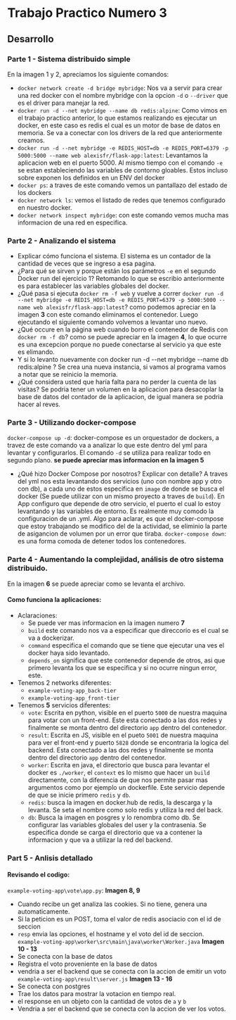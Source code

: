 # Trabajo Practico Numero 3
## Desarrollo
### Parte 1 - Sistema distribuido simple
En la imagen 1 y 2, apreciamos los siguiente comandos:
- `docker network create -d bridge mybridge`: Nos va a servir para crear una red docker con el nombre mybridge con la opcion `-d` o `--driver` que es el driver para manejar la red.
- `docker run -d --net mybridge --name db redis:alpine`: Como vimos en el trabajo practico anterior, lo que estamos realizando es ejecutar un docker, en este caso es redis el cual es un motor de base de datos en memoria. Se va a conectar con los drivers de la red que anteriormente creamos.
- `docker run -d --net mybridge -e REDIS_HOST=db -e REDIS_PORT=6379 -p 5000:5000 --name web alexisfr/flask-app:latest`: Levantamos la aplicacion web en el puerto 5000. Al mismo tiempo con el comando `-e` se estan estableciendo las variables de contorno gloables. Estos incluso sobre exponen los definidos en un ENV del docker
- `docker ps`: a traves de este comando vemos un pantallazo del estado de los dockers
- `docker network ls`: vemos el listado de redes que tenemos configurado en nuestro docker.
- `docker network inspect mybridge`: con este comando vemos mucha mas informacion de una red en especifica.
### Parte 2 - Analizando el sistema
* Explicar cómo funciona el sistema.
El sistema es un contador de la cantidad de veces que se ingreso a esa pagina.
* ¿Para qué se sirven y porque están los parámetros `-e` en el segundo Docker run del ejercicio 1? Retomando lo que se escribio anteriormente es para establecer las variables globales del docker.
* ¿Qué pasa si ejecuta `docker rm -f web` y vuelve a correr `docker run -d --net mybridge -e REDIS_HOST=db -e REDIS_PORT=6379 -p 5000:5000 --name web alexisfr/flask-app:latest`?
como podemos apreciar en la imagen **3** con este comando eliminamos el contenedor. Luego ejecutando el siguiente comando volvemos a levantar uno nuevo.
* ¿Qué occure en la página web cuando borro el contenedor de Redis con `docker rm -f db`? como se puede apreciar en la imagen **4**, lo que ocurre es una excepcion porque no puede conectarse al servicio ya que este es elimando.
* Y si lo levanto nuevamente con docker run -d --net mybridge --name db redis:alpine ?
Se crea una nueva instancia, si vamos al programa vamos a notar que se reinicio la memoria.
* ¿Qué considera usted que haría falta para no perder la cuenta de las visitas?
Se podria tener un volumen en la aplicacion para desacoplar la base de datos del contador de la aplicacion, de igual manera se podria hacer al reves.
### Parte 3 - Utilizando docker-compose
`docker-compose up -d`: docker-compose es un orquestador de dockers, a travez de este comando va a analizar lo que este dentro del yml para levantar y configurarlos. El comando `-d` se utiliza para realizar todo en segundo plano.
**se puede apreciar mas informacion en la imagen 5**
* ¿Qué hizo Docker Compose por nosotros? Explicar con detalle?
A traves del yml nos esta levantando dos servicios (uno con nombre app y otro con db), a cada uno de estos especifica en `image` de donde se busca el docker (Se puede utilizar con un mismo proyecto a traves de `build`). En App configuro que depende de otro servicio, el puerto el cual lo estoy levantando y las variables de entorno. Es realmente muy comodo la configuracion de un .yml.
Algo para aclarar, es que el docker-compose que estoy trabajando se modifico del de la actividad, se eliminio la parte de asigancion de volumen por un error que tiraba.
`docker-compose down`: es una forma comoda de detener todos los contenedores.
### Parte 4 - Aumentando la complejidad, análisis de otro sistema distribuido.
En la imagen **6** se puede apreciar como se levanta el archivo.
#### Como funciona la aplicaciones:
* Aclaraciones:
    * Se puede ver mas informacion en la imagen numero **7**
    * `build` este comando nos va a especificar que direccorio es el cual se va a dockerizar.
    * `command` especifica el comando que se tiene que ejecutar una ves el docker haya sido levantado.
    * `depends_on` significa que este contenedor depende de otros, asi que primero levanta los que se especifica y si no ocurre ningun error, este.
* Tenemos 2 networks diferentes:
    * `example-voting-app_back-tier`
    * `example-voting-app_front-tier`
* Tenemos **5** servicios diferentes:
    * `vote`: Escrita en python, visible en el puerto `5000` de nuestra maquina para votar con un front-end. Este esta conectado a las dos redes y finalmente se monta dentro del directorio `app` dentro del contenedor.
    * `result`: Escrita en JS, visible en el pueto `5001` de nuestra maquina para ver el front-end y puerto `5828` donde se encontraria la logica del backend. Esta conectado a las dos redes y finalmente se monta dentro del directorio `app` dentro del contenedor.
    * `worker`: Escrita en java, el directorio que busca para levantar el docker es `./worker`, el `context` es lo mismo que hacer un `build` directamente, con la diferencia de que nos permite pasar mas argumentos como por ejemplo un dockerfile. Este servicio depende de que se inicie primero `redis` y `db`.
    * `redis`: busca la imagen en docker.hub de redis, la descarga y la levanta. Se seta el nombre como solo redis y utiliza la red del back.
    * `db`: Busca la imagen en posgres y lo renombra como db. Se configurar las variables globales del user y la contrasenia. Se especifica donde se carga el directorio que va a contener la informacion y que va a utilizar la red del backend.

### Part 5 - Anlisis detallado
#### Revisando el codigo:
`example-voting-app\vote\app.py`:
**Imagen 8, 9**
* Cuando recibe un get analiza las cookies. Si no tiene, genera una automaticamente.
* Si la peticion es un POST, toma el valor de redis asociacio con el id de seccion 
* `resp` envia las opciones, el hostname y el voto del id de seccion.
`example-voting-app\worker\src\main\java\worker\Worker.java`
**Imagen 10 - 13**
* Se conecta con la base de datos
* Registra el voto proveniente en la base de datos
* vendria a ser el backend que se conecta con la accion de emitir un voto
`example-voting-app\result\server.js`
**Imagen 13 - 16**
* Se conecta con postgres
* Trae los datos para mostrar la votacion en tiempo real.
* el response en un objeto con la cantidad de votos de `a` y `b`
* Vendria a ser el backend que se conecta con la accion de ver los votos.



